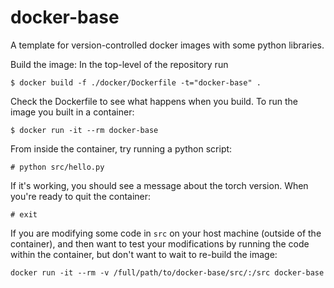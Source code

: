 # docker-base
A template for version-controlled docker images with some python libraries.

Build the image: In the top-level of the repository run

`$ docker build -f ./docker/Dockerfile -t="docker-base" .`

Check the Dockerfile to see what happens when you build.  To run the image you built in a container:

`$ docker run -it --rm docker-base`

From inside the container, try running a python script:

`# python src/hello.py`

If it's working, you should see a message about the torch version.  When you're ready to quit the container:

`# exit`

If you are modifying some code in `src` on your host machine (outside of the container), and then want to test your modifications by running the code within the container, but don't want to wait to re-build the image:

`docker run -it --rm -v /full/path/to/docker-base/src/:/src docker-base`


